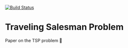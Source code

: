 [![Build Status](https://travis-ci.org/mmoanis/algo-paper.svg?branch=master)](https://travis-ci.org/mmoanis/algo-paper)
# Traveling Salesman Problem
Paper on the TSP problem :book:
